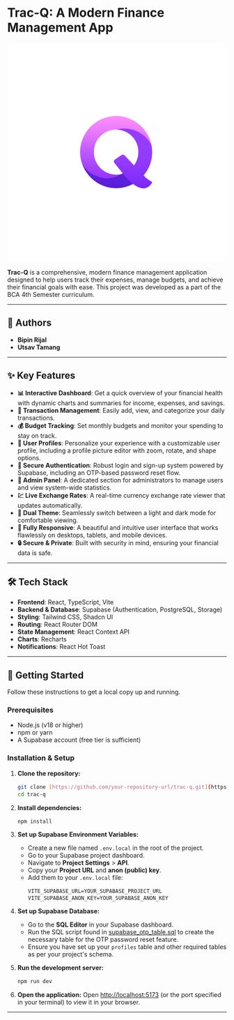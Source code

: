 # Trac-Q: A Modern Finance Management App

![Trac-Q Logo](public/logo.png)

**Trac-Q** is a comprehensive, modern finance management application designed to help users track their expenses, manage budgets, and achieve their financial goals with ease. This project was developed as a part of the BCA 4th Semester curriculum.

---

## 👥 Authors

- **Bipin Rijal**
- **Utsav Tamang**

---

## ✨ Key Features

- **📊 Interactive Dashboard**: Get a quick overview of your financial health with dynamic charts and summaries for income, expenses, and savings.
- **💸 Transaction Management**: Easily add, view, and categorize your daily transactions.
- **💰 Budget Tracking**: Set monthly budgets and monitor your spending to stay on track.
- **👤 User Profiles**: Personalize your experience with a customizable user profile, including a profile picture editor with zoom, rotate, and shape options.
- **🔐 Secure Authentication**: Robust login and sign-up system powered by Supabase, including an OTP-based password reset flow.
- **👑 Admin Panel**: A dedicated section for administrators to manage users and view system-wide statistics.
- **💹 Live Exchange Rates**: A real-time currency exchange rate viewer that updates automatically.
- **🎨 Dual Theme**: Seamlessly switch between a light and dark mode for comfortable viewing.
- **📱 Fully Responsive**: A beautiful and intuitive user interface that works flawlessly on desktops, tablets, and mobile devices.
- **🔒 Secure & Private**: Built with security in mind, ensuring your financial data is safe.

---

## 🛠️ Tech Stack

- **Frontend**: React, TypeScript, Vite
- **Backend & Database**: Supabase (Authentication, PostgreSQL, Storage)
- **Styling**: Tailwind CSS, Shadcn UI
- **Routing**: React Router DOM
- **State Management**: React Context API
- **Charts**: Recharts
- **Notifications**: React Hot Toast

---

## 🚀 Getting Started

Follow these instructions to get a local copy up and running.

### Prerequisites

- Node.js (v18 or higher)
- npm or yarn
- A Supabase account (free tier is sufficient)

### Installation & Setup

1.  **Clone the repository:**
    ```sh
    git clone [https://github.com/your-repository-url/trac-q.git](https://github.com/your-repository-url/trac-q.git)
    cd trac-q
    ```

2.  **Install dependencies:**
    ```sh
    npm install
    ```

3.  **Set up Supabase Environment Variables:**
    - Create a new file named `.env.local` in the root of the project.
    - Go to your Supabase project dashboard.
    - Navigate to **Project Settings** > **API**.
    - Copy your **Project URL** and **anon (public) key**.
    - Add them to your `.env.local` file:
      ```env
      VITE_SUPABASE_URL=YOUR_SUPABASE_PROJECT_URL
      VITE_SUPABASE_ANON_KEY=YOUR_SUPABASE_ANON_KEY
      ```

4.  **Set up Supabase Database:**
    - Go to the **SQL Editor** in your Supabase dashboard.
    - Run the SQL script found in [supabase_otp_table.sql](cci:7://file:///c:/Users/LOQ/Documents/4th%20sem%20programs/Trac-Q/supabase_otp_table.sql:0:0-0:0) to create the necessary table for the OTP password reset feature.
    - Ensure you have set up your `profiles` table and other required tables as per your project's schema.

5.  **Run the development server:**
    ```sh
    npm run dev
    ```

6.  **Open the application:**
    Open [http://localhost:5173](http://localhost:5173) (or the port specified in your terminal) to view it in your browser.

---
